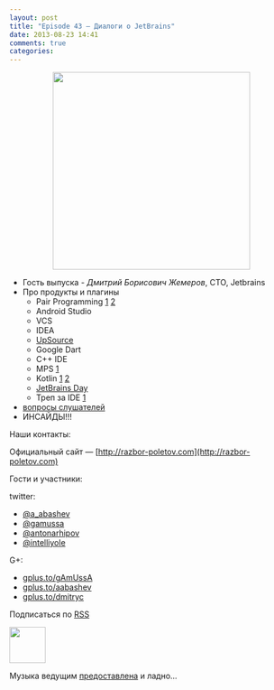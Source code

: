 ```yaml
---
layout: post
title: "Episode 43 — Диалоги о JetBrains"
date: 2013-08-23 14:41
comments: true
categories: 
---
```


<div class="separator" style="clear: both; text-align: center;">
<a href="https://raw.github.com/razbor-poletov/razbor-poletov.github.com/source/source/images/razbor_43_text.png" imageanchor="1" style="margin-left: 1em; margin-right: 1em;"><img border="0" height="350" src="https://raw.github.com/razbor-poletov/razbor-poletov.github.com/source/source/images/razbor_43_text.png" width="350" /></a>
</div>

* Гость выпуска - *Дмитрий Борисович Жемеров*, CTO, Jetbrains
* Про продукты и плагины
	*  Pair Programming [1](https://floobits.com/) [2](http://codeinterview.me/)
	* Android Studio
	* VCS
	* IDEA
	* [UpSource](https://upsource.jetbrains.com/)
	* Google Dart
	* C++ IDE
	* MPS [1](http://mbeddr.wordpress.com/) 
	* Kotlin [1](http://johnlindquist.com/) [2](http://icfpc2013.cloudapp.net/)
	* [JetBrains Day](http://www.jetbrains.com/jetbrainsday/)
	* Треп за IDE [1](http://www.youtube.com/watch?v=xAP8CSMEwZ8)
*  [вопросы слушателей](https://plus.google.com/117481599451076280717/posts/AKtJC1bZZnT)
*  ИНСАЙДЫ!!!

Наши контакты:

Официальный сайт — [http://razbor-poletov.com](http://razbor-poletov.com)

Гости и участники:

twitter: 

 * [@a_abashev](https://twitter.com/#!/a_abashev) 
 * [@gamussa](https://twitter.com/#!/gamussa)
 * [@antonarhipov](https://twitter.com/#!/antonarhipov)
 * [@intelliyole](https://twitter.com/intelliyole)

G+:

 * [gplus.to/gAmUssA](http://gplus.to/gAmUssA) 
 * [gplus.to/aabashev](http://gplus.to/aabashev) 
 * [gplus.to/dmitryc](http://gplus.to/dmitryc)

<!-- player goes here-->

<audio preload="none">
   <source src="http://traffic.libsyn.com/razborpoletov/razbor_43.mp3" type="audio/mp3" />
   Your browser does not support the audio tag.
</audio>

Подписаться по [RSS](http://feeds.feedburner.com/razbor-podcast)

<!-- episode file link goes here-->
<a href="http://traffic.libsyn.com/razborpoletov/razbor_43.mp3" imageanchor="1" style="clear: left; margin-bottom: 1em; margin-left: auto; margin-right: 2em;"><img border="0" height="64" src="http://2.bp.blogspot.com/-qkfh8Q--dks/T0gixAMzuII/AAAAAAAAHD0/O5LbF3vvBNQ/s200/1330127522_mp3.png" width="64" /></a>

Музыка ведущим [предоставлена](http://www.audiobank.fm/single-music/27/111/More-And-Less/) и ладно...